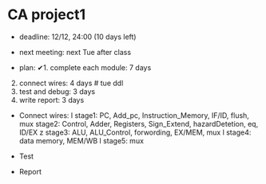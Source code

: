 # CA project1
- deadline: 12/12, 24:00  (10 days left)
- next meeting: next Tue after class

- plan:
✔︎1. complete each module: 7 days 
2. connect wires: 4 days  # tue ddl
3. test and debug: 3 days  
4. write report: 3 days

- Connect wires:
l stage1: PC, Add_pc, Instruction_Memory, IF/ID, flush, mux
 stage2: Control, Adder, Registers, Sign_Extend, hazardDetetion, eq, ID/EX
z stage3: ALU, ALU_Control, forwording, EX/MEM, mux
l stage4: data memory, MEM/WB
l stage5: mux

- Test
- Report


